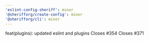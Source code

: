 ```yaml
---
'eslint-config-sheriff': minor
'@sherifforg/create-config': minor
'@sherifforg/cli': minor
---
```


feat(plugins): updated eslint and plugins
Closes #354
Closes #371
